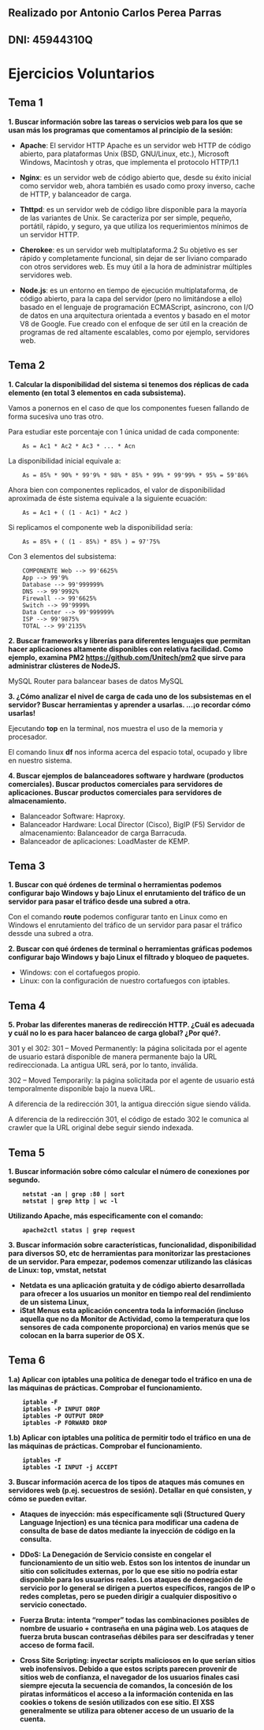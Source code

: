 ## Realizado por Antonio Carlos Perea Parras
## DNI: 45944310Q

<H1>Ejercicios Voluntarios</H1>

<H2>Tema 1</H2>
<b>1. Buscar información sobre las tareas o servicios web para los que se usan más los programas que comentamos al
principio de la sesión:</b>

- <b>Apache</b>: El servidor HTTP Apache es un servidor web HTTP de código abierto, para plataformas Unix (BSD, GNU/Linux, etc.), Microsoft Windows, Macintosh y otras, que implementa el protocolo HTTP/1.1

- <b>Nginx</b>: es un servidor web de código abierto que, desde su éxito inicial como servidor web, ahora también es usado como proxy inverso, cache de HTTP, y balanceador de carga.

- <b>Thttpd</b>: es un servidor web de código libre disponible para la mayoría de las variantes de Unix. Se caracteriza por ser simple, pequeño, portátil, rápido, y seguro, ya que utiliza los requerimientos mínimos de un servidor HTTP.

- <b>Cherokee</b>: es un servidor web multiplataforma.2​ Su objetivo es ser rápido y completamente funcional, sin dejar de ser liviano comparado con otros servidores web. Es muy útil a la hora de administrar múltiples servidores web.

- <b>Node.js</b>: es un entorno en tiempo de ejecución multiplataforma, de código abierto, para la capa del servidor (pero no limitándose a ello) basado en el lenguaje de programación ECMAScript, asíncrono, con I/O de datos en una arquitectura orientada a eventos y basado en el motor V8 de Google. Fue creado con el enfoque de ser útil en la creación de programas de red altamente escalables, como por ejemplo, servidores web.


<H2>Tema 2</H2>

<b>1. Calcular la disponibilidad del sistema si tenemos dos
réplicas de cada elemento (en total 3 elementos en cada
subsistema).</b>

Vamos a ponernos en el caso de que los componentes fuesen fallando de forma sucesiva uno tras otro.

Para estudiar este porcentaje con 1 única unidad de cada componente: 

        As = Ac1 * Ac2 * Ac3 * ... * Acn

La disponibilidad inicial equivale a:

        As = 85% * 90% * 99'9% * 98% * 85% * 99% * 99'99% * 95% = 59'86%

Ahora bien con componentes replicados, el valor de disponibilidad aproximada de éste sistema equivale a la siguiente ecuación:

        As = Ac1 + ( (1 - Ac1) * Ac2 )

Si replicamos el componente web la disponibilidad sería:

        As = 85% + ( (1 - 85%) * 85% ) = 97'75%

Con 3 elementos del subsistema: 

        COMPONENTE Web --> 99'6625% 
        App --> 99'9% 
        Database --> 99'999999% 
        DNS --> 99'9992% 
        Firewall --> 99'6625% 
        Switch --> 99'9999% 
        Data Center --> 99'999999% 
        ISP	--> 99'9875% 
        TOTAL --> 99'2135%

<b>2. Buscar frameworks y librerías para diferentes lenguajes que
permitan hacer aplicaciones altamente disponibles con
relativa facilidad. Como ejemplo, examina PM2 https://github.com/Unitech/pm2 que sirve para administrar clústeres de NodeJS.</b>

MySQL Router para balancear bases de datos MySQL

<b>3. ¿Cómo analizar el nivel de carga de cada uno de los
subsistemas en el servidor?
Buscar herramientas y aprender a usarlas.
...¡o recordar cómo usarlas!</b>

Ejecutando **top** en la terminal, nos muestra el uso de la memoria y procesador.

El comando linux **df** nos informa acerca del espacio total, ocupado y libre en nuestro sistema.

<b>4. Buscar ejemplos de balanceadores software y hardware
(productos comerciales).
Buscar productos comerciales para servidores de
aplicaciones.
Buscar productos comerciales para servidores de
almacenamiento.</b>

- Balanceador Software: Haproxy. 
- Balanceador Hardware: Local Director (Cisco), BigIP (F5) Servidor de almacenamiento: Balanceador de carga Barracuda.
- Balanceador de aplicaciones: LoadMaster de KEMP.

<H2>Tema 3</H2>

<b>1. Buscar con qué órdenes de terminal o herramientas
podemos configurar bajo Windows y bajo Linux el
enrutamiento del tráfico de un servidor para pasar el
tráfico desde una subred a otra.</b>

Con el comando **route** podemos configurar tanto en Linux como en Windows el enrutamiento del tráfico de un servidor para pasar el tráfico dessde una subred a otra.

<b>2. Buscar con qué órdenes de terminal o herramientas gráficas podemos configurar bajo Windows y bajo Linux el filtrado y bloqueo de paquetes.</b>

- Windows: con el cortafuegos propio.
- Linux: con la configuración de nuestro cortafuegos con iptables.

<H2>Tema 4</H2>

<b>5. Probar las diferentes maneras de redirección HTTP.
¿Cuál es adecuada y cuál no lo es para hacer balanceo de
carga global? ¿Por qué?.</b>

301 y el 302: 301 – Moved Permanently: la página solicitada por el agente de usuario estará disponible de manera permanente bajo la URL redireccionada. La antigua URL será, por lo tanto, inválida. 

302 – Moved Temporarily: la página solicitada por el agente de usuario está temporalmente disponible bajo la nueva URL. 

A diferencia de la redirección 301, la antigua dirección sigue siendo válida.

A diferencia de la redirección 301, el código de estado 302 le comunica al crawler que la URL original debe seguir siendo indexada.

<H2>Tema 5</H2>

<b>1. Buscar información sobre cómo calcular el número de
conexiones por segundo.

        netstat -an | grep :80 | sort
        netstat | grep http | wc -l
        

Utilizando Apache, más especificamente con el comando:

        apache2ctl status | grep request

<b>3. Buscar información sobre características, funcionalidad,
disponibilidad para diversos SO, etc de herramientas para
monitorizar las prestaciones de un servidor.
Para empezar, podemos comenzar utilizando las clásicas de
Linux: top, vmstat, netstat</b>

- Netdata es una aplicación gratuita y de código abierto desarrollada para ofrecer a los usuarios un monitor en tiempo real del rendimiento de un sistema Linux, 
- iStat Menus esta aplicación concentra toda la información (incluso aquella que no da Monitor de Actividad, como la temperatura que los sensores de cada componente proporciona) en varios menús que se colocan en la barra superior de OS X.

<H2>Tema 6</H2>
<b>1.a) Aplicar con iptables una política de denegar todo el tráfico
en una de las máquinas de prácticas.
Comprobar el funcionamiento.</b>

        iptable -F
        iptables -P INPUT DROP
        iptables -P OUTPUT DROP
        iptables -P FORWARD DROP

<b>1.b) Aplicar con iptables una política de permitir todo el tráfico en una de las máquinas de prácticas.
Comprobar el funcionamiento.</b>

        iptables -F
        iptables -I INPUT -j ACCEPT

<b>3. Buscar información acerca de los tipos de ataques más
comunes en servidores web (p.ej. secuestros de sesión).
Detallar en qué consisten, y cómo se pueden evitar.</b>

- Ataques de inyección: más específicamente sqli (Structured Query Language Injection) es una técnica para modificar una cadena de consulta de base de datos mediante la inyección de código en la consulta.

- DDoS: La Denegación de Servicio consiste en congelar el funcionamiento de un sitio web. Estos son los intentos de inundar un sitio con solicitudes externas, por lo que ese sitio no podría estar disponible para los usuarios reales. Los ataques de denegación de servicio por lo general se dirigen a puertos específicos, rangos de IP o redes completas, pero se pueden dirigir a cualquier dispositivo o servicio conectado.

- Fuerza Bruta: intenta “romper” todas las combinaciones posibles de nombre de usuario + contraseña en una página web. Los ataques de fuerza bruta buscan contraseñas débiles para ser descifradas y tener acceso de forma facil.  

- Cross Site Scripting: inyectar scripts maliciosos en lo que serían sitios web inofensivos. Debido a que estos scripts parecen provenir de sitios web de confianza, el navegador de los usuarios finales casi siempre ejecuta la secuencia de comandos, la concesión de los piratas informáticos el acceso a la información contenida en las cookies o tokens de sesión utilizados con ese sitio. El XSS generalmente se utiliza para obtener acceso de un usuario de la cuenta.
